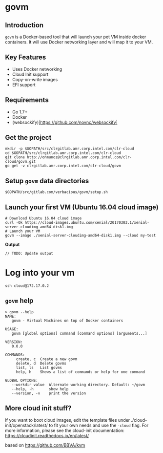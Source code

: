 # govm

Introduction
------------
``govm`` is a Docker-based tool that will launch your pet VM inside docker containers. It will use Docker networking layer and will map it to your VM.

Key Features
------------
- Uses Docker networking
- Cloud Init support
- Copy-on-write images
- EFI support

Requirements
---------------
- Go 1.7+
- Docker
- (websockify)[https://github.com/novnc/websockify]

Get the project
---------------
```
mkdir -p $GOPATH/src/clrgitlab.amr.corp.intel.com/clr-cloud
cd $GOPATH/src/clrgitlab.amr.corp.intel.com/clr-cloud
git clone http://onmunoz@clrgitlab.amr.corp.intel.com/clr-cloud/govm.git
go get -v clrgitlab.amr.corp.intel.com/clr-cloud/govm
```

Setup ``govm`` data directories
----------------------------------
```
$GOPATH/src/gitlab.com/verbacious/govm/setup.sh
```

Launch your first VM (Ubuntu 16.04 cloud image)
-----------------------------------------------
```
# Download Ubuntu 16.04 cloud image
curl -Ok https://cloud-images.ubuntu.com/xenial/20170303.1/xenial-server-cloudimg-amd64-disk1.img
# Launch your VM
govm --image ./xenial-server-cloudimg-amd64-disk1.img --cloud my-test
```

**Output**
```
// TODO: Update output
```

# Log into your vm
```
ssh cloud@172.17.0.2
```

``govm`` help
-------------

```
> govm --help
NAME:
   govm - Virtual Machines on top of Docker containers

USAGE:
   govm [global options] command [command options] [arguments...]

VERSION:
   0.0.0

COMMANDS:
     create, c  Create a new govm
     delete, d  Delete govms
     list, ls   List govms
     help, h    Shows a list of commands or help for one command

GLOBAL OPTIONS:
   --workdir value  Alternate working directory. Default: ~/govm
   --help, -h       show help
   --version, -v    print the version
```

More cloud init stuff?
----------------------

If you want to boot cloud images, edit the template files under ./cloud-init/openstack/latest/ to fit your own needs and use the `-cloud` flag.
For more information, please see the cloud-init documentation: https://cloudinit.readthedocs.io/en/latest/

based on https://github.com/BBVA/kvm
